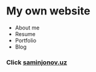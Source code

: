 # My own website


* About me
* Resume
* Portfolio
* Blog


### Click [saminjonov.uz](https://saminjonov.uz)
